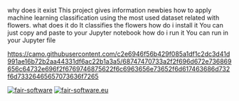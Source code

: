 why does it exist
This project gives information newbies how to apply machine learning classification using the most used dataset related with flowers.
what does it do
It classifies the flowers
how do i install it
You can just copy and paste to your Jupyter notebook
how do i run it
You can run in your Jupyter file

https://camo.githubusercontent.com/c2e6946f56b429f085a1df1c2dc3d41d991ae16b72b2aa44331df6ac22b1a3a5/68747470733a2f2f696d672e736869656c64732e696f2f6769746875622f6c6963656e73652f6d617463686d732f6d73326465657073636f7265

[![fair-software](https://img.shields.io/endpoint?url=https://raw.githubusercontent.com/sozdemir54/Reproducable/main/.howfairis.yml)](https://fair-software.eu)
[![fair-software.eu](https://img.shields.io/badge/fair--software.eu-%E2%97%8F%20%20%E2%97%8F%20%20%E2%97%8B%20%20%E2%97%8F%20%20%E2%97%8B-orange)](https://fair-software.eu)


